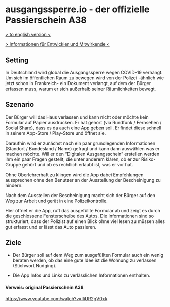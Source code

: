 # ausgangssperre.io - der offizielle Passierschein A38

[> to english version <](README-EN.md)

[> Informationen für Entwickler und Mitwirkende <](DEVELOPMENT.md)


## Setting

In Deutschland wird global die Ausgangssperre wegen COVID-19 verhängt.
Um sich im öffentlichen Raum zu bewegen wird von der Polizei -ähnlich 
wie jetzt schon in Frankreich- ein Dokument verlangt, auf dem der 
Bürger erfassen muss, warum er sich außerhalb seiner Räumlichkeiten 
bewegt.

## Szenario

Der Bürger will das Haus verlassen und kann nicht oder möchte kein 
Formular auf Papier ausdrucken. Er hat gehört (via Rundfunk / Fernsehen
/ Social Share), dass es da auch eine App geben soll. Er findet diese
schnell in seinem App-Store / Play-Store und öffnet sie. 

Daraufhin wird er zunächst nach ein paar grundlegenden Informationen
(Standort / Bundesland / Name) gefragt und kann dann auswählen was er 
machen möchte. Will er den “Digitalen Ausgangsschein” erstellen werden 
ihm ein paar Fragen gestellt, die unter anderem klären, ob er zur 
Risiko-Gruppe gehört und ob es rechtlich erlaubt ist, was er vor hat.
 
Ohne Oberlehrerhaft zu klingen wird die App dabei Empfehlungen 
aussprechen ohne den Benutzer an der Ausstellung der Bescheinigung 
zu hindern.

Nach dem Ausstellen der Bescheinigung macht sich der 
Bürger auf den Weg zur Arbeit und gerät in eine Polizeikontrolle.

Hier öffnet er die App, ruft das ausgefüllte Formular ab und zeigt 
es durch die geschlossene Fensterscheibe des Autos. Die Informationen 
sind so strukturiert, dass der Polizist auf einen Blick ohne viel lesen 
zu müssen alles gut erfasst und er lässt das Auto passieren.

## Ziele

- Der Bürger soll auf dem Weg zum ausgefüllten Formular auch ein wenig 
  beraten werden, ob das eine gute Idee ist die Wohnung zu verlassen 
  (Stichwort Nudging). 

- Die App Infos und Links zu verlässlichen Informationen enthalten.

#### Verweis: original Passierschein A38

https://www.youtube.com/watch?v=lIiUR2gV0xk
